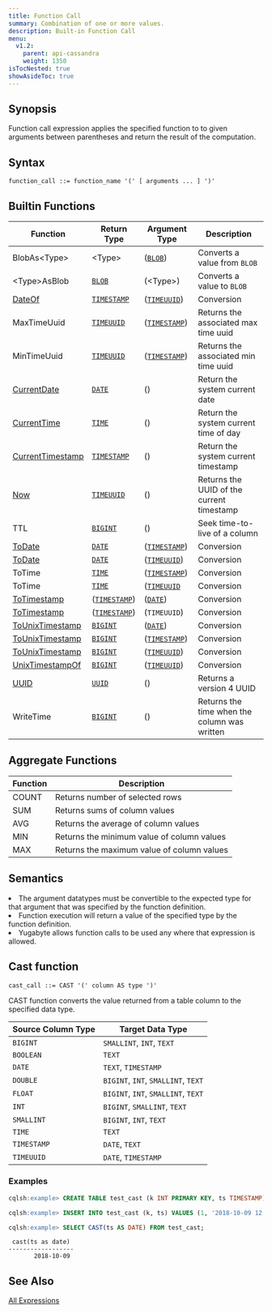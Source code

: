 ```yaml
---
title: Function Call
summary: Combination of one or more values.
description: Built-in Function Call
menu:
  v1.2:
    parent: api-cassandra
    weight: 1350
isTocNested: true
showAsideToc: true
---
```


## Synopsis
Function call expression applies the specified function to to given arguments between parentheses and return the result of the computation.

## Syntax
```
function_call ::= function_name '(' [ arguments ... ] ')'
```

## Builtin Functions

| Function | Return Type | Argument Type | Description |
|----------|-------------|---------------|-------------|
| BlobAs\<Type> | \<Type> | ([`BLOB`](../type_blob)) | Converts a value from `BLOB` |
| \<Type>AsBlob | [`BLOB`](../type_blob) | (\<Type>) | Converts a value to `BLOB` |
| [DateOf](../function_datetime/#dateof) | [`TIMESTAMP`](../type_datetime) | ([`TIMEUUID`](../type_uuid)) | Conversion |
| MaxTimeUuid | [`TIMEUUID`](../type_uuid) | ([`TIMESTAMP`](../type_datetime)) | Returns the associated max time uuid  |
| MinTimeUuid | [`TIMEUUID`](../type_uuid) | ([`TIMESTAMP`](../type_datetime)) | Returns the associated min time uuid  |
| [CurrentDate](../function_datetime/#currentdate-currenttime-and-currenttimestamp) | [`DATE`](../type_datetime) | () | Return the system current date |
| [CurrentTime](../function_datetime/#currentdate-currenttime-and-currenttimestamp) | [`TIME`](../type_datetime) | () | Return the system current time of day |
| [CurrentTimestamp](../function_datetime/#currentdate-currenttime-and-currenttimestamp) | [`TIMESTAMP`](../type_datetime) | () | Return the system current timestamp |
| [Now](../function_datetime/#now) | [`TIMEUUID`](../type_uuid) | () | Returns the UUID of the current timestamp |
| TTL | [`BIGINT`](../type_int) | (<AnyType>) | Seek time-to-live of a column |
| [ToDate](../function_datetime/#todate) | [`DATE`](../type_datetime) | ([`TIMESTAMP`](../type_datetime)) | Conversion |
| [ToDate](../function_datetime/#todate) | [`DATE`](../type_datetime) | ([`TIMEUUID`](../type_uuid)) | Conversion |
| ToTime | [`TIME`](../type_datetime) | ([`TIMESTAMP`](../type_datetime))  | Conversion |
| ToTime | [`TIME`](../type_datetime) | ([`TIMEUUID`](../type_uuid) | Conversion |
| [ToTimestamp](../function_datetime/#totimestamp) | ([`TIMESTAMP`](../type_datetime))  | ([`DATE`](../type_datetime)) | Conversion |
| [ToTimestamp](../function_datetime/#totimestamp) | ([`TIMESTAMP`](../type_datetime)) | (`TIMEUUID`) | Conversion |
| [ToUnixTimestamp](../function_datetime/#tounixtimestamp) | [`BIGINT`](../type_int) | ([`DATE`](../type_datetime)) | Conversion |
| [ToUnixTimestamp](../function_datetime/#tounixtimestamp) | [`BIGINT`](../type_int) | ([`TIMESTAMP`](../type_datetime))  | Conversion |
| [ToUnixTimestamp](../function_datetime/#tounixtimestamp) | [`BIGINT`](../type_int) | ([`TIMEUUID`](../type_uuid)) | Conversion |
| [UnixTimestampOf](../function_datetime/#unixtimestampof) | [`BIGINT`](../type_int) | ([`TIMEUUID`](../type_uuid)) | Conversion |
| [UUID](../function_datetime/#uuid) | [`UUID`](../type_uuid) | () | Returns a version 4 UUID |
| WriteTime | [`BIGINT`](../type_int) | (<AnyType>) | Returns the time when the column was written |

## Aggregate Functions

| Function | Description |
|----------|-------------|
| COUNT | Returns number of selected rows |
| SUM | Returns sums of column values |
| AVG | Returns the average of column values |
| MIN | Returns the minimum value of column values |
| MAX | Returns the maximum value of column values |

## Semantics

<li>The argument datatypes must be convertible to the expected type for that argument that was specified by the function definition.</li>
<li>Function execution will return a value of the specified type by the function definition.</li>
<li>Yugabyte allows function calls to be used any where that expression is allowed.</li>

## Cast function

```
cast_call ::= CAST '(' column AS type ')'
```

CAST function converts the value returned from a table column to the specified data type.

| Source Column Type | Target Data Type |
|--------------------|------------------|
| `BIGINT` | `SMALLINT`, `INT`, `TEXT` |
| `BOOLEAN` | `TEXT` |
| `DATE` | `TEXT`, `TIMESTAMP` |
| `DOUBLE` | `BIGINT`, `INT`, `SMALLINT`, `TEXT` |
| `FLOAT` | `BIGINT`, `INT`, `SMALLINT`, `TEXT` |
| `INT` | `BIGINT`, `SMALLINT`, `TEXT` |
| `SMALLINT` | `BIGINT`, `INT`, `TEXT` |
| `TIME` | `TEXT` |
| `TIMESTAMP` | `DATE`, `TEXT` |
| `TIMEUUID` | `DATE`, `TIMESTAMP` |

### Examples

```sql
cqlsh:example> CREATE TABLE test_cast (k INT PRIMARY KEY, ts TIMESTAMP);
```

```sql
cqlsh:example> INSERT INTO test_cast (k, ts) VALUES (1, '2018-10-09 12:00:00');
```

```sql
cqlsh:example> SELECT CAST(ts AS DATE) FROM test_cast;
```

```
 cast(ts as date)
------------------
       2018-10-09
```

## See Also
[All Expressions](..##expressions)
